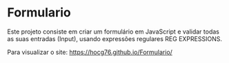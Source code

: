 # Formulario

Este projeto consiste em criar um formulário em JavaScript e validar todas as suas entradas (Input), usando expressões regulares REG EXPRESSIONS.

Para visualizar o site: https://hocg76.github.io/Formulario/
